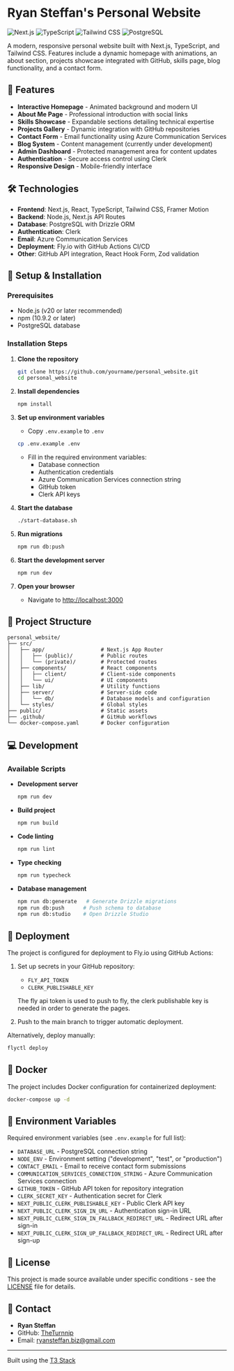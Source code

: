 # Ryan Steffan's Personal Website

![Next.js](https://img.shields.io/badge/Next.js-15.2.3-black)
![TypeScript](https://img.shields.io/badge/TypeScript-5.5.3-blue)
![Tailwind CSS](https://img.shields.io/badge/Tailwind-3.4.3-38b2ac)
![PostgreSQL](https://img.shields.io/badge/PostgreSQL-latest-336791)

A modern, responsive personal website built with Next.js, TypeScript, and Tailwind CSS. Features include a dynamic homepage with animations, an about section, projects showcase integrated with GitHub, skills page, blog functionality, and a contact form.

## 🚀 Features

- **Interactive Homepage** - Animated background and modern UI
- **About Me Page** - Professional introduction with social links
- **Skills Showcase** - Expandable sections detailing technical expertise
- **Projects Gallery** - Dynamic integration with GitHub repositories
- **Contact Form** - Email functionality using Azure Communication Services
- **Blog System** - Content management (currently under development)
- **Admin Dashboard** - Protected management area for content updates
- **Authentication** - Secure access control using Clerk
- **Responsive Design** - Mobile-friendly interface

## 🛠️ Technologies

- **Frontend**: Next.js, React, TypeScript, Tailwind CSS, Framer Motion
- **Backend**: Node.js, Next.js API Routes
- **Database**: PostgreSQL with Drizzle ORM
- **Authentication**: Clerk
- **Email**: Azure Communication Services
- **Deployment**: Fly.io with GitHub Actions CI/CD
- **Other**: GitHub API integration, React Hook Form, Zod validation

## 🔧 Setup & Installation

### Prerequisites

- Node.js (v20 or later recommended)
- npm (10.9.2 or later)
- PostgreSQL database

### Installation Steps

1. **Clone the repository**

   ```bash
   git clone https://github.com/yourname/personal_website.git
   cd personal_website
   ```

2. **Install dependencies**

   ```bash
   npm install
   ```

3. **Set up environment variables**

   - Copy `.env.example` to `.env`

   ```bash
   cp .env.example .env
   ```

   - Fill in the required environment variables:
     - Database connection
     - Authentication credentials
     - Azure Communication Services connection string
     - GitHub token
     - Clerk API keys

4. **Start the database**

   ```bash
   ./start-database.sh
   ```

5. **Run migrations**

   ```bash
   npm run db:push
   ```

6. **Start the development server**
   ```bash
   npm run dev
   ```
7. **Open your browser**
   - Navigate to [http://localhost:3000](http://localhost:3000)

## 📁 Project Structure

```
personal_website/
├── src/
│   ├── app/                  # Next.js App Router
│   │   ├── (public)/         # Public routes
│   │   └── (private)/        # Protected routes
│   ├── components/           # React components
│   │   ├── client/           # Client-side components
│   │   └── ui/               # UI components
│   ├── lib/                  # Utility functions
│   ├── server/               # Server-side code
│   │   └── db/               # Database models and configuration
│   └── styles/               # Global styles
├── public/                   # Static assets
├── .github/                  # GitHub workflows
└── docker-compose.yaml       # Docker configuration
```

## 💻 Development

### Available Scripts

- **Development server**

  ```bash
  npm run dev
  ```

- **Build project**

  ```bash
  npm run build
  ```

- **Code linting**

  ```bash
  npm run lint
  ```

- **Type checking**

  ```bash
  npm run typecheck
  ```

- **Database management**
  ```bash
  npm run db:generate   # Generate Drizzle migrations
  npm run db:push      # Push schema to database
  npm run db:studio    # Open Drizzle Studio
  ```

## 🚢 Deployment

The project is configured for deployment to Fly.io using GitHub Actions:

1. Set up secrets in your GitHub repository:

   - `FLY_API_TOKEN`
   - `CLERK_PUBLISHABLE_KEY`

   The fly api token is used to push to fly, the clerk publishable key is needed in order to generate the pages.

2. Push to the main branch to trigger automatic deployment.

Alternatively, deploy manually:

```bash
flyctl deploy
```

## 🐳 Docker

The project includes Docker configuration for containerized deployment:

```bash
docker-compose up -d
```

## 🔐 Environment Variables

Required environment variables (see `.env.example` for full list):

- `DATABASE_URL` - PostgreSQL connection string
- `NODE_ENV` - Environment setting ("development", "test", or "production")
- `CONTACT_EMAIL` - Email to receive contact form submissions
- `COMMUNICATION_SERVICES_CONNECTION_STRING` - Azure Communication Services connection
- `GITHUB_TOKEN` - GitHub API token for repository integration
- `CLERK_SECRET_KEY` - Authentication secret for Clerk
- `NEXT_PUBLIC_CLERK_PUBLISHABLE_KEY` - Public Clerk API key
- `NEXT_PUBLIC_CLERK_SIGN_IN_URL` - Authentication sign-in URL
- `NEXT_PUBLIC_CLERK_SIGN_IN_FALLBACK_REDIRECT_URL` - Redirect URL after sign-in
- `NEXT_PUBLIC_CLERK_SIGN_UP_FALLBACK_REDIRECT_URL` - Redirect URL after sign-up

## 📄 License

This project is made source available under specific conditions - see the [LICENSE](LICENSE) file for details.

## 👤 Contact

- **Ryan Steffan**
- GitHub: [TheTurnnip](https://github.com/TheTurnnip/)
- Email: ryansteffan.biz@gmail.com

---

Built using the [T3 Stack](https://create.t3.gg/)
